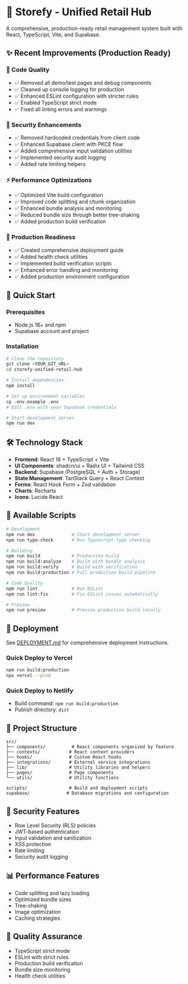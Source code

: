 # 🏪 Storefy - Unified Retail Hub

A comprehensive, production-ready retail management system built with React, TypeScript, Vite, and Supabase.

## ✨ Recent Improvements (Production Ready)

### 🧹 Code Quality
- ✅ Removed all demo/test pages and debug components
- ✅ Cleaned up console logging for production
- ✅ Enhanced ESLint configuration with stricter rules
- ✅ Enabled TypeScript strict mode
- ✅ Fixed all linting errors and warnings

### 🔐 Security Enhancements
- ✅ Removed hardcoded credentials from client code
- ✅ Enhanced Supabase client with PKCE flow
- ✅ Added comprehensive input validation utilities
- ✅ Implemented security audit logging
- ✅ Added rate limiting helpers

### ⚡ Performance Optimizations
- ✅ Optimized Vite build configuration
- ✅ Improved code splitting and chunk organization
- ✅ Enhanced bundle analysis and monitoring
- ✅ Reduced bundle size through better tree-shaking
- ✅ Added production build verification

### 🚀 Production Readiness
- ✅ Created comprehensive deployment guide
- ✅ Added health check utilities
- ✅ Implemented build verification scripts
- ✅ Enhanced error handling and monitoring
- ✅ Added production environment configuration

## 🚀 Quick Start

### Prerequisites
- Node.js 18+ and npm
- Supabase account and project

### Installation

```bash
# Clone the repository
git clone <YOUR_GIT_URL>
cd storefy-unified-retail-hub

# Install dependencies
npm install

# Set up environment variables
cp .env.example .env
# Edit .env with your Supabase credentials

# Start development server
npm run dev
```

## 🛠️ Technology Stack

- **Frontend**: React 18 + TypeScript + Vite
- **UI Components**: shadcn/ui + Radix UI + Tailwind CSS
- **Backend**: Supabase (PostgreSQL + Auth + Storage)
- **State Management**: TanStack Query + React Context
- **Forms**: React Hook Form + Zod validation
- **Charts**: Recharts
- **Icons**: Lucide React

## 📜 Available Scripts

```bash
# Development
npm run dev              # Start development server
npm run type-check       # Run TypeScript type checking

# Building
npm run build            # Production build
npm run build:analyze    # Build with bundle analysis
npm run build:verify     # Build with verification
npm run build:production # Full production build pipeline

# Code Quality
npm run lint             # Run ESLint
npm run lint:fix         # Fix ESLint issues automatically

# Preview
npm run preview          # Preview production build locally
```

## 🚀 Deployment

See [DEPLOYMENT.md](./DEPLOYMENT.md) for comprehensive deployment instructions.

### Quick Deploy to Vercel
```bash
npm run build:production
npx vercel --prod
```

### Quick Deploy to Netlify
- Build command: `npm run build:production`
- Publish directory: `dist`

## 📁 Project Structure

```
src/
├── components/          # React components organized by feature
├── contexts/           # React context providers
├── hooks/              # Custom React hooks
├── integrations/       # External service integrations
├── lib/                # Utility libraries and helpers
├── pages/              # Page components
└── utils/              # Utility functions

scripts/                # Build and deployment scripts
supabase/              # Database migrations and configuration
```

## 🔐 Security Features

- Row Level Security (RLS) policies
- JWT-based authentication
- Input validation and sanitization
- XSS protection
- Rate limiting
- Security audit logging

## 📊 Performance Features

- Code splitting and lazy loading
- Optimized bundle sizes
- Tree-shaking
- Image optimization
- Caching strategies

## 🧪 Quality Assurance

- TypeScript strict mode
- ESLint with strict rules
- Production build verification
- Bundle size monitoring
- Health check utilities
